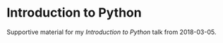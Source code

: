 Introduction to Python
======================

Supportive material for my *Introduction to Python* talk from 2018-03-05.
